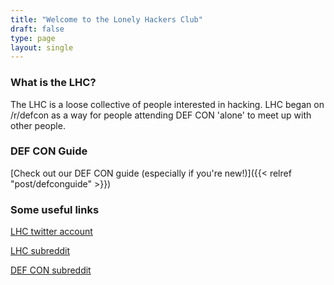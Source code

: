 ```yaml
---
title: "Welcome to the Lonely Hackers Club"
draft: false
type: page
layout: single
---
```


### What is the LHC?
The LHC is a loose collective of people interested in hacking. LHC began on /r/defcon as a way for people attending DEF CON 'alone' to meet up with other people.

### DEF CON Guide
[Check out our DEF CON guide (especially if you're new!)]({{< relref "post/defconguide" >}})

### Some useful links

[LHC twitter account](https://x.com/L0nelyH4ckers "Twitter Account")  

[LHC subreddit](https://www.reddit.com/r/largehadroncollider "LHC Subreddit")  

[DEF CON subreddit](https://www.reddit.com/r/defcon "DEF CON Subreddt")  
